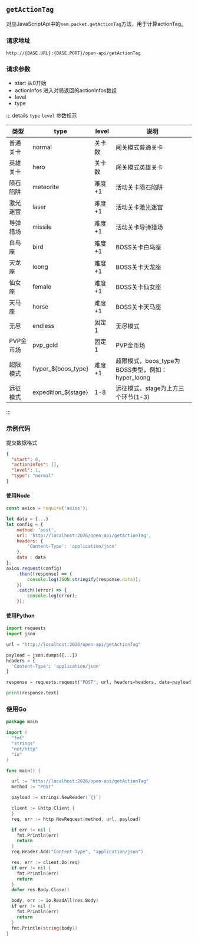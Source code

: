 ## `getActionTag` <Badge type="info" text="uri" />

对应JavaScriptApi中的`nem.packet.getActionTag`方法，用于计算actionTag。

### 请求地址

`http://{BASE.URL}:{BASE.PORT}/open-api/getActionTag`

### 请求参数


- start <Badge type="info" text="Number" /> 从0开始
- actionInfos <Badge type="info" text="JSON" /> 进入对局返回的actionInfos数组
- level <Badge type="info" text="Number" /> 
- type <Badge type="info" text="String" /> 

::: details `type` `level` 参数规范

| 类型     | type                  | level | 说明                                   |
|--------|-----------------------|-------|--------------------------------------|
| 普通关卡   | normal                | 关卡数   | 闯关模式普通关卡                             |
| 英雄关卡   | hero                  | 关卡数   | 闯关模式英雄关卡                             |
| 陨石陷阱   | meteorite             | 难度+1  | 活动关卡陨石陷阱                             |
| 激光迷宫   | laser                 | 难度+1  | 活动关卡激光迷宫                             |
| 导弹猎场   | missile               | 难度+1  | 活动关卡导弹猎场                             |
| 白鸟座    | bird                  | 难度+1  | BOSS关卡白鸟座                            |
| 天龙座    | loong                 | 难度+1  | BOSS关卡天龙座                            |
| 仙女座    | female                | 难度+1  | BOSS关卡仙女座                            |
| 天马座    | horse                 | 难度+1  | BOSS关卡天马座                            |
| 无尽     | endless               | 固定1   | 无尽模式                                 |
| PVP金币场 | pvp_gold              | 固定1   | PVP金币场                               |
| 超限模式   | hyper_$\{boos_type\}  | 难度+1  | 超限模式，boos_type为BOSS类型，例如：hyper_loong |
| 远征模式   | expedition_$\{stage\} | 1-8   | 远征模式，stage为上方三个环节(1-3)               |


:::

### 示例代码

提交数据格式

```json
{
  "start": 0,
  "actionInfos": [],
  "level": 1,
  "type": "normal"
}
```

#### 使用Node

```javascript
const axios = require('axios');

let data = {...}
let config = {
    method: 'post',
    url: 'http://localhost:2026/open-api/getActionTag',
    headers: {
        'Content-Type': 'application/json'
    },
    data : data
};
axios.request(config)
    .then((response) => {
        console.log(JSON.stringify(response.data));
    })
    .catch((error) => {
        console.log(error);
    });
```
#### 使用Python

```python
import requests
import json

url = "http://localhost:2026/open-api/getActionTag"

payload = json.dumps({...})
headers = {
  'Content-Type': 'application/json'
}

response = requests.request("POST", url, headers=headers, data=payload)

print(response.text)

```
### 使用Go

```go
package main

import (
  "fmt"
  "strings"
  "net/http"
  "io"
)

func main() {

  url := "http://localhost:2026/open-api/getActionTag"
  method := "POST"

  payload := strings.NewReader(`{}`)

  client := &http.Client {
  }
  req, err := http.NewRequest(method, url, payload)

  if err != nil {
    fmt.Println(err)
    return
  }
  req.Header.Add("Content-Type", "application/json")

  res, err := client.Do(req)
  if err != nil {
    fmt.Println(err)
    return
  }
  defer res.Body.Close()

  body, err := io.ReadAll(res.Body)
  if err != nil {
    fmt.Println(err)
    return
  }
  fmt.Println(string(body))
}
```